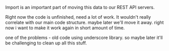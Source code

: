 Import is an important part of moving this data to our REST API servers.

Right now the code is unfinished, need a lot of work.
It wouldn't really correlate with our main code structure.
maybe later we'll move it away. right now i want to make it work again in short amount of time.

one of the problems - old code using underscore library. so maybe later it'll be challenging to clean up all this stuff.

